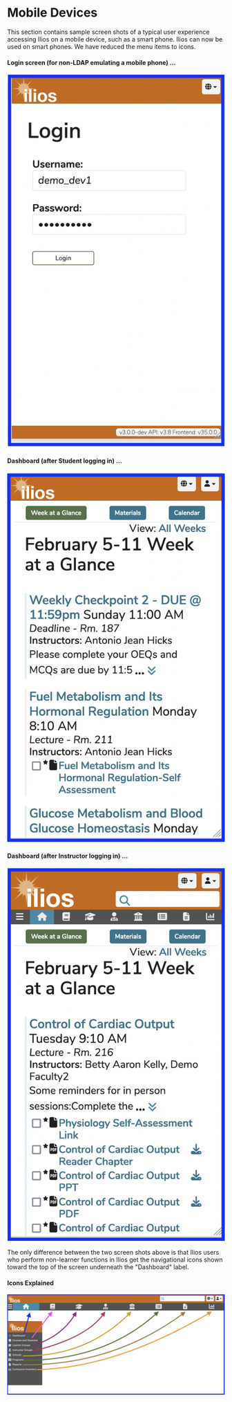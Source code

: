 # Mobile Devices

This section contains sample screen shots of a typical user experience accessing Ilios on a mobile device, such as a smart phone. Ilios can now be used on smart phones. We have reduced the menu items to icons. 

#### Login screen (for non-LDAP emulating a mobile phone) ...

![Login from Mobile Phone](../images/mobile_view/mobile_login.png)

#### Dashboard (after Student logging in) ...

![Week at a Glance (on Mobile view)](../images/mobile_view/student_view.png)

#### Dashboard (after Instructor logging in) ...

![Instructor logged in](../images/mobile_view/instructor_view.png)

The only difference between the two screen shots above is that Ilios users who perform non-learner functions in Ilios get the navigational icons shown toward the top of the screen underneath the "Dashboard" label.

#### Icons Explained 

![Icons Explained in Picture](../images/mobile_view/icons_explained.png)

